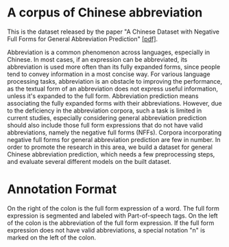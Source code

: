 # A corpus of Chinese abbreviation

This is the dataset released by the paper "A Chinese Dataset with Negative Full Forms for General Abbreviation Prediction" [[pdf]](https://arxiv.org/pdf/1712.06289.pdf).

Abbreviation is a common phenomenon across languages, especially in Chinese. In most cases, if an expression can be abbreviated, its abbreviation is used more often than its fully expanded forms, since people tend to convey information in a most concise way. For various language processing tasks, abbreviation is an obstacle to improving the performance, as the textual form of an abbreviation does not express useful information, unless it's expanded to the full form. Abbreviation prediction means associating the fully expanded forms with their abbreviations. However, due to the deficiency in the abbreviation corpora, such a task is limited in current studies, especially considering general abbreviation prediction should also include those full form expressions that do not have valid abbreviations, namely the negative full forms (NFFs). Corpora incorporating negative full forms for general abbreviation prediction are few in number. In order to promote the research in this area, we build a dataset for general Chinese abbreviation prediction, which needs a few preprocessing steps, and evaluate several different models on the built dataset.

# Annotation Format
On the right of the colon is the full form expression of a word. The full form expression is segmented and labeled with Part-of-speech tags. On the left of the colon is the abbreviation of the full form expression. If the full form expression does not have valid abbreviations, a special notation "n" is marked on the left of the colon.



